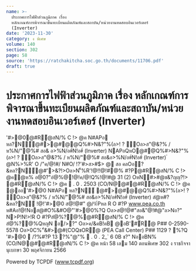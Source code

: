 ```yaml
---
name: >-
  ประกาศการไฟฟ้าส่วนภูมิภาค เรื่อง
  หลักเกณฑ์การพิจารณาขึ้นทะเบียนผลิตภัณฑ์และสถาบัน/หน่วยงานทดสอบอินเวอร์เตอร์
  (Inverter)
date: '2023-11-30'
category: ง พิเศษ
volume: 140
section: 302
page: 58
source: 'https://ratchakitcha.soc.go.th/documents/11706.pdf'
draft: true
---
```


# ประกาศการไฟฟ้าส่วนภูมิภาค เรื่อง หลักเกณฑ์การพิจารณาขึ้นทะเบียนผลิตภัณฑ์และสถาบัน/หน่วยงานทดสอบอินเวอร์เตอร์ (Inverter)

'#>@0@#R้@สN/% C !> @ค N#APอ หล?N์@#>@#@@Q%#>N&?"%(ล>! ? ์Oล>ส"@&?% / ห%N/"@%# สอ& อ>%N/อ#์N!อ#์ (Inverter) NAPอQหO@#@Q%#>N&?"%(ล>! ? ์Oล>ส"@&?% / ห%N/"@%# สอ&อ>%N/อ#์N!อ#์ (Inverter) ํ @N%>%R' O /"ค/@!#/ N#O/ !?'#>ส>#$> @ สอ คลOอ?&หล?N์@#'>&?!>Oล>N'็%R'!@!!@!#@% #?P@#R้@สN/% C !> @คํ@ห% อ@0?"อํ@%@!@!ค/@!Q%!@!#@ 31 (2) OหN#>#@ช&?ญญ?!> @#R้@สN/% C !> @ค  . 0 . 2503 (CO/N@@#@#R้@สN/% C !> @ค @ออ'#>@0 N#APอ หล?N์ @#>@#@@Q%#>N&?"%(ล>! ? ์Oล>ส"@&?% / ห%N/"@%# สอ&อ>%N/อ#์N!อ#์ (Inverter) สํ@ห#?&หล?N์ !@!'#>@0 ส@!@#" @/%์Pหล R O #?P www.pea.co.th ห#Aอ!@!Nอส@#O%&#O@"'#>@0%?Q Oล>ส@!@#"สอ&"@!#@"ล>Nอ?" N>P!N!>!R O #?Pสํ@%?@%@#R้@สN/% C !> @ค สํ@%?@%QหญN อ/>?" Oล>ค/&คB!คB @อB'#์R้@ P## 0-2590-5578 Oล>0C%"์&#>@#(COQชOR้@ (PEA Call Center) P## 1129 ? %?Q '#>@0  /?%#?P 13 ?%"@"%  . 0 . 2_` 6 0B ช?" NออBN% (CO/N@@#@#R้@สN/% C !> @ค หน้า 58 เลม 140 ตอนพิเศษ 302 ง ราชกิจจานุเบกษา 30 พฤศจิกายน 2566





Powered by TCPDF (www.tcpdf.org)
